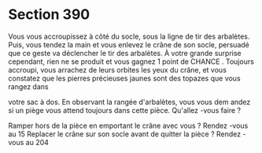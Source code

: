 # Section 390

Vous vous accroupissez à côté du socle, sous la ligne de tir des arbalètes. Puis, vous
tendez la main et vous enlevez le crâne de son socle, persuadé que ce geste va déclencher
le tir des arbalètes. À votre grande surprise cependant, rien ne se produit et vous gagnez 1
point de CHANCE . Toujours accroupi, vous arrachez de leurs orbites les yeux du crâne, et
vous constatez que les pierres précieuses jaunes sont des topazes que vous rangez dans

votre sac à dos. En observant la rangée d'arbalètes, vous vous dem andez si un piège vous
attend toujours dans cette pièce. Qu'allez -vous faire  ?

Ramper hors de la pièce en emportant le crâne avec vous  ?  Rendez -vous au 15
Replacer le crâne sur son socle avant de quitter la pièce  ?  Rendez -vous au 204